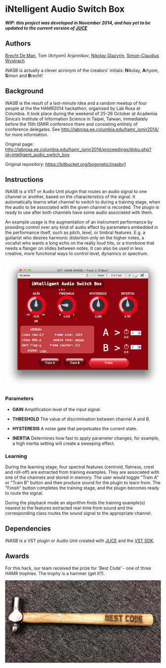 # iNtelligent Audio Switch Box

_**WIP: this project was developed in November 2014, and has yet to be updated to the current version of [JUCE](https://www.juce.com)**_

## Authors

[Brecht De Man](https://github.com/BrechtDeMan), Tom (Artyom) Arjannikov, [Nikolay Glazyrin](https://github.com/nglazyrin/), [Simon-Claudius Wystrach](http://github.com/thebaronhimself)

iNASB is actually a clever acronym of the creators' initials: **N**ikolay, **A**rtyom, **S**imon and **B**recht! 

## Background

iNASB is the result of a last-minute idea and a random meetup of four people at the the HAMR2014 hackathon, organised by Lab Rosa at Columbia. It took place during the weekend of 25-26 October at Academia Sinica’s Institute of Information Science in Taipei, Taiwan, immediately before the 15th ISMIR conference there and consisting entirely of conference delegates. See http://labrosa.ee.columbia.edu/hamr_ismir2014/ for more information. 

Original page: http://labrosa.ee.columbia.edu/hamr_ismir2014/proceedings/doku.php?id=intelligent_audio_switch_box

Original repository: https://bitbucket.org/bogonetic/inasbv1


## Instructions

iNASB is a VST or Audio Unit plugin that routes an audio signal to one channel or another, based on the characteristics of the signal. It automatically learns what channel to switch to during a training stage, when the audio to be associated with the given channel is recorded. The plugin is ready to use after both channels have some audio associated with them.

An example usage is the augmentation of an instrument performance by providing control over any kind of audio effect by parameters embedded in the performance itself, such as pitch, level, or timbral features. E.g. a guitarist who desires harmonic distortion only on the higher notes, a vocalist who wants a long echo on the really loud hits, or a trombone that needs a flanger on slides between notes. It can also be used in less creative, more functional ways to control level, dynamics or spectrum. 

![Plugin screenshot](/docs/images/iNASBplugin.png)

### Parameters

- **GAIN** Amplification level of the input signal.

- **THRESHOLD** The value of discrimination between channel A and B.

- **HYSTERESIS** A noise gate that perpetuates the current state. 

- **INERTIA** Determines how fast to apply parameter changes, for example, a high inertia setting will create a sweeping effect.


### Learning

During the learning stage, four spectral features (centroid, flatness, crest and roll-off) are extracted from training examples. They are associated with one of the channels and stored in memory. The user would toggle "Train A" or "Train B" button and then produce sound for the plugin to learn from. The "Finish" button completes the training stage, and the plugin becomes ready to route the signal.

During the playback mode an algorithm finds the training example(s) nearest to the features extracted real-time from sound and the corresponding class routes the sound signal to the appropriate channel.


## Dependencies

iNASB is a VST plugin or Audio Unit created with [JUCE](https://www.juce.com) and the [VST SDK](http://www.steinberg.net/sdk_downloads/vstsdk365_12_11_2015_build_67.zip). 


## Awards

For this hack, our team received the prize for 'Best Code' - one of three HAMR trophies. The trophy is a hammer (get it?). 

![Plugin screenshot](/docs/images/trophy.jpg)
